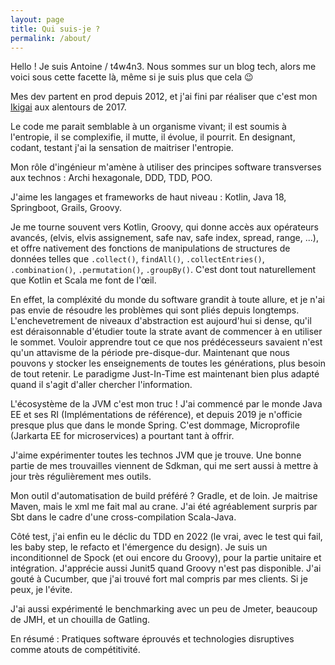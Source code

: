 ```yaml
---
layout: page
title: Qui suis-je ?
permalink: /about/
---
```


Hello ! Je suis Antoine / t4w4n3. Nous sommes sur un blog tech, alors me voici sous cette facette là, même si je suis plus que cela :wink:

Mes dev partent en prod depuis 2012, et j'ai fini par réaliser que c'est mon [Ikigai](Ikigai)  aux alentours de 2017.

Le code me parait semblable à un organisme vivant; il est soumis à l'entropie, il se complexifie, il mutte, il évolue, il pourrit. En designant, codant, testant j'ai la sensation de maitriser l'entropie.

Mon rôle d'ingénieur m'amène à utiliser des principes software transverses aux technos : Archi hexagonale, DDD, TDD, POO.

J'aime les langages et frameworks de haut niveau : Kotlin, Java 18, Springboot, Grails, Groovy.

Je me tourne souvent vers Kotlin, Groovy, qui donne accès aux opérateurs avancés, (elvis, elvis assignement, safe nav, safe index, spread, range, ...), et offre nativement des fonctions de manipulations de structures de données telles que `.collect()`, `findAll()`, `.collectEntries()`, `.combination()`, `.permutation()`, `.groupBy()`. C'est dont tout naturellement que Kotlin et Scala me font de l'œil.

En effet, la compléxité du monde du software grandit à toute allure, et je n'ai pas envie de résoudre les problèmes qui sont pliés depuis longtemps. L'enchevetrement de niveaux d'abstraction est aujourd'hui si dense, qu'il est déraisonnable d'étudier toute la strate avant de commencer à en utiliser le sommet. Vouloir apprendre tout ce que nos prédécesseurs savaient n'est qu'un attavisme de la période pre-disque-dur. Maintenant que nous pouvons y stocker les enseignements de toutes les générations, plus besoin de tout retenir. Le paradigme Just-In-Time est maintenant bien plus adapté quand il s'agit d'aller chercher l'information.

L'écosystème de la JVM c'est mon truc ! J'ai commencé par le monde Java EE et ses RI (Implémentations de référence), et depuis 2019 je n'officie presque plus que dans le monde Spring. C'est dommage, Microprofile (Jarkarta EE for microservices) a pourtant tant à offrir.

J'aime expérimenter toutes les technos JVM que je trouve. Une bonne partie de mes trouvailles viennent de Sdkman, qui me sert aussi à mettre à jour très régulièrement mes outils.

Mon outil d'automatisation de build préféré ? Gradle, et de loin. Je maitrise Maven, mais le xml me fait mal au crane. J'ai été agréablement surpris par Sbt dans le cadre d'une cross-compilation Scala-Java.

Côté test, j'ai enfin eu le déclic du TDD en 2022 (le vrai, avec le test qui fail, les baby step, le refacto et l'émergence du design). Je suis un inconditionnel de Spock (et oui encore du Groovy), pour la partie unitaire et intégration. J'apprécie aussi Junit5 quand Groovy n'est pas disponible. J'ai gouté à Cucumber, que j'ai trouvé fort mal compris par mes clients. Si je peux, je l'évite. 

J'ai aussi  expérimenté le benchmarking avec un peu de Jmeter, beaucoup de JMH, et un chouilla de Gatling.

En résumé : Pratiques software éprouvés et technologies disruptives comme atouts de compétitivité.
